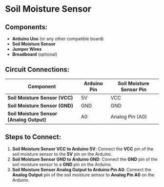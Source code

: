 # Soil Moisture Sensor

## Components:
- **Arduino Uno** (or any other compatible board)
- **Soil Moisture Sensor**
- **Jumper Wires**
- **Breadboard** (optional)

## Circuit Connections:

| Component                         | Arduino Pin     | Soil Moisture Sensor Pin |
|-----------------------------------|-----------------|--------------------------|
| **Soil Moisture Sensor (VCC)**    | 5V              | VCC                      |
| **Soil Moisture Sensor (GND)**    | GND             | GND                      |
| **Soil Moisture Sensor (Analog Output)** | A0            | Analog Pin (A0)           |

## Steps to Connect:
1. **Soil Moisture Sensor VCC to Arduino 5V**: Connect the **VCC** pin of the soil moisture sensor to the **5V** pin on the Arduino.
2. **Soil Moisture Sensor GND to Arduino GND**: Connect the **GND** pin of the soil moisture sensor to a **GND** pin on the Arduino.
3. **Soil Moisture Sensor Analog Output to Arduino Pin A0**: Connect the **Analog Output** pin of the soil moisture sensor to **Analog Pin A0** on the Arduino.
